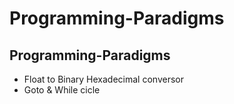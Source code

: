 # Programming-Paradigms
## Programming-Paradigms

- Float to Binary Hexadecimal conversor
- Goto & While cicle

